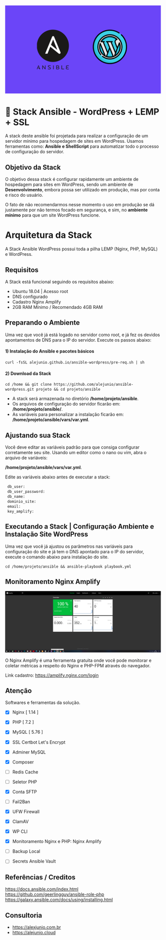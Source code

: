 ![alt text](https://raw.githubusercontent.com/alejunio/ansible-wordpress/main/img/ansible-wordpress.png)

# 🚀  Stack Ansible - WordPress + LEMP + SSL

A stack deste ansible foi projetada para realizar a configuração de um servidor mínimo para hospedagem de sites em WordPress. Usamos ferramentas como: **Ansible e ShellScript** para automatizar todo o processo de configuração do servidor. 


## Objetivo da Stack

O objetivo dessa stack é configurar rapidamente um ambiente de hospedagem para sites em WordPress, sendo um ambiente de **Desenvolvimento**, embora possa ser utilizado em produção, mas por conta e risco do usuário.

O fato de não recomendarmos nesse momento o uso em produção se dá justamente por não termos focado em segurança, e sim, no **ambiente mínimo** para que um site WordPress funcione.

# Arquitetura da Stack

A Stack Ansible WordPress possui toda a pilha LEMP (Nginx, PHP, MySQL) e WordPress.

## Requisitos

A Stack está funcional seguindo os requisitos abaixo:
* Ubuntu 18.04 | Acesso root
* DNS configurado
* Cadastro Nginx Amplify
* 2GB RAM Mínimo / Recomendado 4GB RAM


## Preparando o Ambiente

Uma vez que você já está logado no servidor como root, e já fez os devidos apontamentos de DNS para o IP do servidor. Execute os passos abaixo:
#### 1) Instalação do Ansible e pacotes básicos
```shell
curl -fsSL alejunio.github.io/ansible-wordpress/pre-req.sh | sh
```

#### 2) Download da Stack
```shell
cd /home && git clone https://github.com/alejunio/ansible-wordpress.git projeto && cd projeto/ansible
```

- A stack será armazenada no diretório **/home/projeto/ansible**.
- Os arquivos de configuração do servidor ficarão em:   **/home/projeto/ansible/**.
- As variáveis para personalizar a instalação ficarão em: **/home/projeto/ansible/vars/var.yml**.

## Ajustando sua Stack

Você deve editar as variáveis padrão para que consiga configurar corretamente seu site.
Usando um editor como o nano ou vim, abra o arquivo de variáveis:

**/home/projeto/ansible/vars/var.yml**.

Edite as variáveis abaixo antes de executar a stack:
```shell
 db_user:  
 db_user_password:
 db_name: 
 dominio_site: 
 email:
 key_amplify: 
```
## Executando a Stack | Configuração Ambiente e Instalação Site WordPress

Uma vez que você já ajustou os parâmetros nas variáveis para configuração do site e já tem o DNS apontado para o IP do servidor, execute o comando abaixo para instalação do site.
```shell
cd /home/projeto/ansible && ansible-playbook playbook.yml 
```

## Monitoramento Nginx Amplify 

![alt text](https://raw.githubusercontent.com/alejunio/ansible-wordpress/main/img/amplify.PNG)

O Nginx Amplify é uma ferramenta gratuita onde você pode monitorar e coletar métricas a respeito do Nginx e PHP-FPM através do navegador. 

Link cadastro: https://amplify.nginx.com/login



## Atenção

Softwares e ferramentas da solução.

 - [x] Nginx [ 1.14 ]
 - [x] PHP [ 7.2 ]
 - [x] MySQL [ 5.76 ]
 - [x] SSL Certbot Let's Encrypt
 - [x] Adminer MySQL
 - [x] Composer
 - [ ] Redis Cache
 - [ ] Seletor PHP
 - [x] Conta SFTP 
 - [ ] Fail2Ban
 - [x] UFW Firewall
 - [x] ClamAV
 - [x] WP CLI
 - [x] Monitoramento Nginx e PHP: Nginx Amplify
 - [ ] Backup Local
 - [ ] Secrets Ansible Vault


 ## Referências / Creditos 

https://docs.ansible.com/index.html </br>
https://github.com/geerlingguy/ansible-role-php </br>
https://galaxy.ansible.com/docs/using/installing.html

## Consultoria
* https://alexjunio.com.br
* https://alejunio.cloud